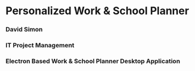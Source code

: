 # Personalized Work & School Planner

### David Simon
### IT Project Management
### Electron Based Work & School Planner Desktop Application